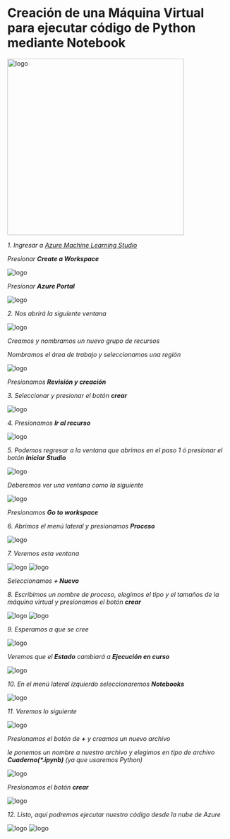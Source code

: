 # Creación de una Máquina Virtual para ejecutar código de Python mediante Notebook 

<img src="/Práctica 2/images/py+azure.webp" alt="logo" width="400"/>

_1. Ingresar a [Azure Machine Learning Studio](https://ml.azure.com/)_

_Presionar **Create a Workspace**_

<img src="/Práctica 2/images/Captura de pantalla (154).png" alt="logo"/>

_Presionar **Azure Portal**_

<img src="/Práctica 2/images/Captura de pantalla (155).png" alt="logo"/>


_2. Nos abrirá la siguiente ventana_

<img src="/Práctica 2/images/Captura de pantalla (156).png" alt="logo"/>

_Creamos y nombramos un nuevo grupo de recursos_

_Nombramos el área de trabajo y seleccionamos una región_

<img src="/Práctica 2/images/Captura de pantalla (157).png" alt="logo"/>

_Presionamos **Revisión y creación**_

_3. Seleccionar y presionar el botón **crear**_

<img src="/Práctica 2/images/Captura de pantalla (158).png" alt="logo"/>

_4. Presionamos **Ir al recurso**_

<img src="/Práctica 2/images/Captura de pantalla (159).png" alt="logo"/>

_5. Podemos regresar a la ventana que abrimos en el paso 1 ó presionar el botón **Iniciar Studio**_

<img src="/Práctica 2/images/Captura de pantalla (160).png" alt="logo"/>

_Deberemos ver una ventana como la siguiente_

<img src="/Práctica 2/images/Captura de pantalla (161).png" alt="logo"/>

_Presionamos **Go to workspace**_

_6. Abrimos el menú lateral y presionamos **Proceso**_

<img src="/Práctica 2/images/Captura de pantalla (163).png" alt="logo"/>

_7. Veremos esta ventana_

<img src="/Práctica 2/images/Captura de pantalla (164).png" alt="logo"/>

<img src="/Práctica 2/images/Captura de pantalla (165).png" alt="logo"/>

_Seleccionamos **+ Nuevo**_

_8. Escribimos un nombre de proceso, elegimos el tipo y el tamaños de la máquina virtual y presionamos el botón **crear**_

<img src="/Práctica 2/images/Captura de pantalla (166).png" alt="logo"/>

<img src="/Práctica 2/images/Captura de pantalla (167).png" alt="logo"/>

_9. Esperamos a que se cree_

<img src="/Práctica 2/images/Captura de pantalla (168).png" alt="logo"/>

_Veremos que el **Estado** cambiará a **Ejecución en curso**_

<img src="/Práctica 2/images/Captura de pantalla (169).png" alt="logo"/>

_10. En el menú lateral izquierdo seleccionaremos **Notebooks**_

<img src="/Práctica 2/images/Captura de pantalla (170).png" alt="logo"/>

_11. Veremos lo siguiente_

<img src="/Práctica 2/images/Captura de pantalla (175).png" alt="logo"/>

_Presionamos el botón de **+** y creamos un nuevo archivo_

_le ponemos un nombre a nuestro archivo y elegimos en tipo de archivo **Cuaderno(*.ipynb)** (ya que usaremos Python)_

<img src="/Práctica 2/images/Captura de pantalla (171).png" alt="logo"/>

_Presionamos el botón **crear**_

<img src="/Práctica 2/images/Captura de pantalla (172).png" alt="logo"/>

_12. Listo, aqui podremos ejecutar nuestro código desde la nube de Azure_

<img src="/Práctica 2/images/Captura de pantalla (173).png" alt="logo"/>

<img src="/Práctica 2/images/Captura de pantalla (174).png" alt="logo"/>